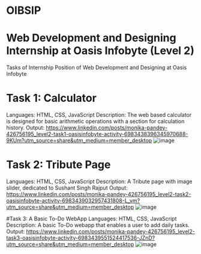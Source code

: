 # OIBSIP
# Web Development and Designing Internship at Oasis Infobyte (Level 2)
Tasks of Internship Position of Web Development and Designing at Oasis Infobyte
# Task 1: Calculator
Languages: HTML, CSS, JavaScript
Description: The web based calculator is designed for basic arithmetic operations with a section for calculation history.
Output:
https://www.linkedin.com/posts/monika-pandey-426756195_level2-task1-oasisinfobyte-activity-6983438396345970688-9KUm?utm_source=share&utm_medium=member_desktop
![image](https://user-images.githubusercontent.com/87168562/194104071-52a697d1-87e3-4ae8-a59a-05c92a091c93.png)

# Task 2: Tribute Page
Languages: HTML, CSS, JavaScript
Description: A Tribute page with image slider, dedicated to Sushant Singh Rajput
Output:
https://www.linkedin.com/posts/monika-pandey-426756195_level2-task2-oasisinfobyte-activity-6983439032957431808-L_vm?utm_source=share&utm_medium=member_desktop
![image](https://user-images.githubusercontent.com/87168562/194104271-b3de9727-db8b-46ae-9deb-387799c4ec3a.png)

#Task 3: A Basic To-Do WebApp
Languages: HTML, CSS, JavaScript
Description: A basic To-Do webapp that enables a user to add daily tasks.
Output:
https://www.linkedin.com/posts/monika-pandey-426756195_level2-task3-oasisinfobyte-activity-6983439551524417536-JZnD?utm_source=share&utm_medium=member_desktop
![image](https://user-images.githubusercontent.com/87168562/194104402-58ca0185-edd7-441a-b697-3d1b0d7af15f.png)
